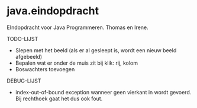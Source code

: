 java.eindopdracht
=================

EIndopdracht voor Java Programmeren. Thomas en Irene.

TODO-LIJST

-	Slepen met het beeld (als er al gesleept is, wordt een nieuw beeld afgebeeld)
-	Bepalen wat er onder de muis zit bij klik: rij, kolom
- Boswachters toevoegen

DEBUG-LIJST

- index-out-of-bound exception wanneer geen vierkant in wordt gevoerd. Bij rechthoek gaat het dus ook fout.
